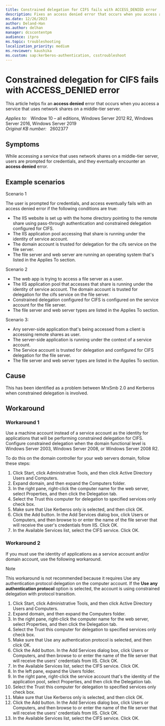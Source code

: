 ```yaml
---
title: Constrained delegation for CIFS fails with ACCESS_DENIED error
description: Fixes an access denied error that occurs when you access a service that uses network shares on a middle-tier server.
ms.date: 12/26/2023
author: Deland-Han
ms.author: delhan
manager: dcscontentpm
audience: itpro
ms.topic: troubleshooting
localization_priority: medium
ms.reviewer: kaushika
ms.custom: sap:kerberos-authentication, csstroubleshoot
---
```

# Constrained delegation for CIFS fails with ACCESS_DENIED error

This article helps fix an **access denied** error that occurs when you access a service that uses network shares on a middle-tier server.

_Applies to:_ &nbsp; Window 10 – all editions, Windows Server 2012 R2, Windows Server 2016, Windows Server 2019  
_Original KB number:_ &nbsp; 2602377

## Symptoms

While accessing a service that uses network shares on a middle-tier server, users are prompted for credentials, and they eventually encounter an **access denied**  error.

## Example scenarios

Scenario 1

The user is prompted for credentials, and access eventually fails with an access denied error if the following conditions are true:

- The IIS website is set up with the home directory pointing to the remote share using pass-through authentication and constrained delegation configured for CIFS.
- The IIS application pool accessing that share is running under the identity of service account.
- The domain account is trusted for delegation for the cifs service on the file server.
- The file server and web server are running an operating system that's listed in the Applies To section.

Scenario 2  

- The web app is trying to access a file server as a user.
- The IIS application pool that accesses that share is running under the identity of service account. The domain account is trusted for delegation for the cifs service on the file server.
- Constrained delegation configured for CIFS is configured on the service account for the file server.
- The file server and web server types are listed in the Applies To section.

Scenario 3:  

- Any server-side application that's being accessed from a client is accessing remote shares as user.
- The server-side application is running under the context of a service account.
- The Service account is trusted for delegation and configured for CIFS delegation for the file server.
- The file server and web server types are listed in the Applies To section.

## Cause

This has been identified as a problem between MrxSmb 2.0 and Kerberos when constrained delegation is involved.

## Workaround

### Workaround 1

Use a machine account instead of a service account as the identity for applications that will be performing constrained delegation for CIFS. Configure constrained delegation when the domain functional level is Windows Server 2003, Windows Server 2008, or Windows Server 2008 R2.

To do this on the domain controller for your web servers domain, follow these steps:

1. Click Start, click Administrative Tools, and then click Active Directory Users and Computers.
2. Expand domain, and then expand the Computers folder.
3. In the right pane, right-click the computer name for the web server, select Properties, and then click the Delegation tab.
4. Select the Trust this computer for delegation to specified services only check box.
5. Make sure that Use Kerberos only is selected, and then click OK.
6. Click the Add button. In the Add Services dialog box, click Users or Computers, and then browse to or enter the name of the file server that will receive the user's credentials from IIS. Click OK.
7. In the Available Services list, select the CIFS service. Click OK.

### Workaround 2

If you must use the identity of applications as a service account and/or domain account, use the following workaround.

> [!Note]
> This workaround is not recommended because it requires Use any authentication protocol delegation on the computer account. If the **Use any authentication protocol** option is selected, the account is using constrained delegation with protocol transition.

1. Click Start, click Administrative Tools, and then click Active Directory Users and Computers.
2. Expand domain, and then expand the Computers folder.
3. In the right pane, right-click the computer name for the web server, select Properties, and then click the Delegation tab.
4. Select the Trust this computer for delegation to specified services only check box.
5. Make sure that Use any authentication protocol is selected, and then click OK.
6. Click the Add button. In the Add Services dialog box, click Users or Computers, and then browse to or enter the name of the file server that will receive the users' credentials from IIS. Click OK.
7. In the Available Services list, select the CIFS service. Click OK.
8. In the left pane, expand the Users folder.
9. In the right pane, right-click the service account that's the identity of the application pool, select Properties, and then click the Delegation tab.
10. Select the Trust this computer for delegation to specified services only check box.
11. Make sure that Use Kerberos only is selected, and then click OK.
12. Click the Add button. In the Add Services dialog box, click Users or Computers, and then browse to or enter the name of the file server that will receive the users' credentials from IIS. Click OK.
13. In the Available Services list, select the CIFS service. Click OK.  
